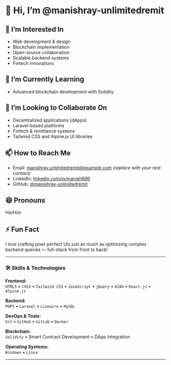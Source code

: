 # 👋 Hi, I’m @manishray-unlimitedremit

## 👀 I’m Interested In
- Web development & design
- Blockchain implementation
- Open-source collaboration
- Scalable backend systems
- Fintech innovations

## 🌱 I’m Currently Learning
- Advanced blockchain development with Solidity  

## 💞️ I’m Looking to Collaborate On
- Decentralized applications (dApps)
- Laravel-based platforms
- Fintech & remittance systems
- Tailwind CSS and Alpine.js UI libraries

## 📫 How to Reach Me
- Email: manishray.unlimitedremit@example.com *(replace with your real contact)*  
- LinkedIn: [linkedin.com/in/manish696](https://www.linkedin.com/in/manish696/)  
- GitHub: [@manishray-unlimitedremit](https://github.com/manishray-unlimitedremit)

## 😄 Pronouns
He/Him

## ⚡ Fun Fact
I love crafting pixel-perfect UIs just as much as optimizing complex backend queries — full-stack from front to back!

---

### 🛠️ Skills & Technologies

**Frontend:**  
`HTML5` • `CSS3` • `Tailwind CSS` • `JavaScript` • `jQuery` • `AJAX` • `React.js` • `Alpine.js`

**Backend:**  
`PHP5` • `Laravel` • `Livewire` • `MySQL`

**DevOps & Tools:**  
`Git` • `GitHub` • `GitLab` • `Docker`

**Blockchain:**  
`Solidity` • Smart Contract Development • DApp Integration

**Operating Systems:**  
`Windows` • `Linux`

---

<!---
manishray-unlimitedremit/manishray-unlimitedremit is a ✨ special ✨ repository because its `README.md` (this file) appears on your GitHub profile.
You can click the Preview link to take a look at your changes.
--->
